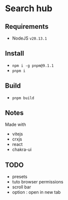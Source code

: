 # Search hub

## Requirements
- NodeJS `v20.13.1`

## Install
- `npm i -g pnpm@9.1.1`
- `pnpm i`

## Build
- `pnpm build`

## Notes
Made with
- vitejs
- crxjs
- react
- chakra-ui

## TODO
- presets
- tuto browser permissions
- scroll bar
- option : open in new tab
